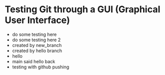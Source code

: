 # Testing Git through a GUI (Graphical User Interface)

- do some testing here
- do some testing here 2
- created by new_branch
- created by hello branch
- hello
- main said hello back
- testing with github pushing